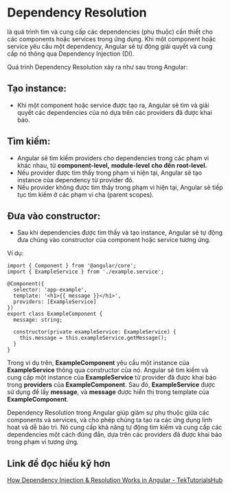 # Dependency Resolution
là quá trình tìm và cung cấp các dependencies (phụ thuộc) cần thiết cho các components hoặc services trong ứng dụng. Khi một component hoặc service yêu cầu một dependency, Angular sẽ tự động giải quyết và cung cấp nó thông qua Dependency Injection (DI).

Quá trình Dependency Resolution xảy ra như sau trong Angular:

Tạo instance:
-------------

*   Khi một component hoặc service được tạo ra, Angular sẽ tìm và giải quyết các dependencies của nó dựa trên các providers đã được khai báo.

Tìm kiếm:
---------

*   Angular sẽ tìm kiếm providers cho dependencies trong các phạm vi khác nhau, từ **component-level,** **module-level** **cho đến** **root-level.**
*   Nếu provider được tìm thấy trong phạm vi hiện tại, Angular sẽ tạo instance của dependency từ provider đó.
*   Nếu provider không được tìm thấy trong phạm vi hiện tại, Angular sẽ tiếp tục tìm kiếm ở các phạm vi cha (parent scopes).

Đưa vào constructor:
--------------------

*   Sau khi dependencies được tìm thấy và tạo instance, Angular sẽ tự động đưa chúng vào constructor của component hoặc service tương ứng.

Ví dụ:

```text-plain
import { Component } from '@angular/core';
import { ExampleService } from './example.service';

@Component({
  selector: 'app-example',
  template: '<h1>{{ message }}</h1>',
  providers: [ExampleService]
})
export class ExampleComponent {
  message: string;

  constructor(private exampleService: ExampleService) {
    this.message = this.exampleService.getMessage();
  }
}
```

Trong ví dụ trên, **ExampleComponent** yêu cầu một instance của **ExampleService** thông qua constructor của nó. Angular sẽ tìm kiếm và cung cấp một instance của **ExampleService** từ provider đã được khai báo trong **providers** của **ExampleComponent**. Sau đó, **ExampleService** được sử dụng để lấy **message**, và **message** được hiển thị trong template của **ExampleComponent**.

Dependency Resolution trong Angular giúp giảm sự phụ thuộc giữa các components và services, và cho phép chúng ta tạo ra các ứng dụng linh hoạt và dễ bảo trì. Nó cung cấp khả năng tự động tìm kiếm và cung cấp các dependencies một cách đúng đắn, dựa trên các providers đã được khai báo trong phạm vi tương ứng.

Link để đọc hiểu kỹ hơn
-----------------------

[How Dependency Injection & Resolution Works in Angular - TekTutorialsHub](https://www.tektutorialshub.com/angular/how-dependency-injection-resolution-works-in-angular/)